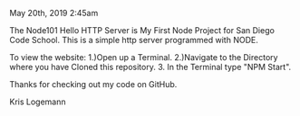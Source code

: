 May 20th, 2019 2:45am

The Node101 Hello HTTP Server is My First Node Project for San Diego Code School. This is a simple http server programmed with NODE.

To view the website: 1.)Open up a Terminal. 2.)Navigate to the Directory where you have Cloned this repository. 3. In the Terminal type "NPM Start".

Thanks for checking out my code on GitHub.

Kris Logemann